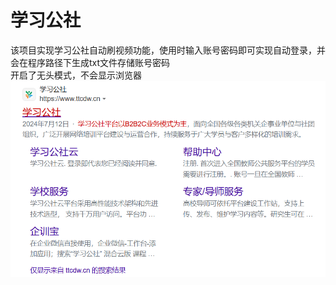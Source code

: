 # 学习公社
该项目实现学习公社自动刷视频功能，使用时输入账号密码即可实现自动登录，并会在程序路径下生成txt文件存储账号密码  
开启了无头模式，不会显示浏览器
![alt text](image.png)
